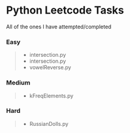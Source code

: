 # Python Leetcode Tasks

All of the ones I have attempted/completed

### Easy
> * intersection.py
> * intersection.py
> * vowelReverse.py
### Medium
> * kFreqElements.py
### Hard
> * RussianDolls.py

